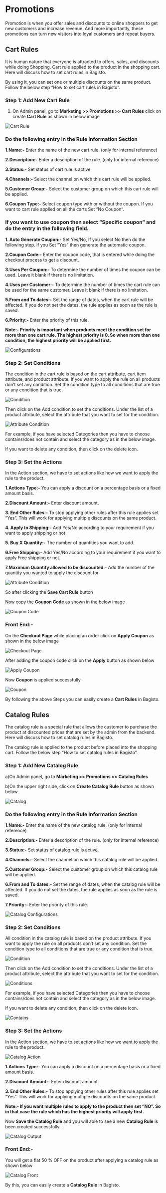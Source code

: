 # Promotions

Promotion is when you offer sales and discounts to online shoppers to get new customers and increase revenue. And more importantly, these promotions can turn new visitors into loyal customers and repeat buyers.

## Cart Rules

It is human nature that everyone is attracted to offers, sales, and discounts while doing Shopping. Cart rule applied to the product in the shopping cart. Here will discuss how to set cart rules in Bagisto.

By using it, you can set one or multiple discounts on the same product. Follow the below step “How to set cart rules in Bagisto”.

### Step 1: Add New Cart Rule

1. On Admin panel, go to **Marketing >> Promotions >> Cart Rules** click on create **Cart Rule** as shown in below image

 ![Cart Rule](../../assets/2.1.0/images/marketing/createCartrule.png)

### Do the following entry in the Rule Information Section

**1.Name:-** Enter the name of the new cart rule. (only for internal reference)

**2.Description:-** Enter a description of the rule. (only for internal reference)

**3.Status:-** Set status of cart rule is active.

**4.Channels:-** Select the channel on which this cart rule will be applied.

**5.Customer Group:-** Select the customer group on which this cart rule will be applied.

**6.Coupon Type:-** Select coupon type with or without the coupon. If you want to cart rule applied on all the carts Set “No Coupon“.

### If you want to use coupon then select “Specific coupon” and do the entry in the following field.

**1. Auto Generate Coupon:-** Set  Yes/No, If you select No then do the following step. if you  Set “Yes” then generate the automatic coupon.

**2.Coupon Code:-** Enter the coupon code, that is entered while doing the checkout process to get a discount.

**3.Uses Per Coupon:-** To determine the number of times the coupon can be used. Leave it blank if there is no limitation.

**4.Uses per Customer:-** To determine the number of times the cart rule can be used for the same customer. Leave it blank if there is no limitation.

**5.From and To dates:-** Set the range of dates, when the cart rule will be affected. If you do not set the dates, the rule applies as soon as the rule is saved.

**6.Priority:-** Enter the priority of this rule.

**Note:-  Priority is important when products meet the condition set for more than one cart rule. The highest priority is 0. So when more than one condition, the highest priority will be applied first.**

 ![Configurations](../../assets/2.1.0/images/marketing/configurations.png)

### Step 2: Set Conditions

The condition in the cart rule is based on the cart attribute, cart item attribute, and product attribute. If you want to apply the rule on all products don’t set any condition. Set the condition type to all conditions that are true or any condition that is true.

 ![Condition](../../assets/2.1.0/images/marketing/condition.png)

Then click on the Add condition to set the conditions. Under the list of a product attribute, select the attribute that you want to set for the condition.

![Attribute Condition](../../assets/2.1.0/images/marketing/attributeCondition.png)

For example, if you have selected Categories then you have to choose contains/does not contain and select the category as in the below image.

If you want to delete any condition, then click on the delete icon.

### Step 3: Set the Actions

In the Action section, we have to set actions like how we want to apply the rule to the product.

**1.Actions Type:-**  You can apply a discount on a percentage basis or a fixed amount basis.

**2.Discount Amount:-** Enter discount amount.

**3. End Other Rules:-** To stop applying other rules after this rule applies set “Yes”. This will work for applying multiple discounts on the same product.

**4. Apply to Shipping:-** Add Yes/No according to your requirement if you want to apply shipping or not 

**5. Buy X Quantity:-** The number of quantities you want to add.

**6.Free Shipping:-** Add Yes/No according to your requirement if you want to apply Free shipping or not. 

**7.Maximum Quantity allowed to be discounted:-** Add the number of the quantity you wanted to apply the discount for

![Attribute Condition](../../assets/2.1.0/images/marketing/actions.png)

So after clicking the **Save Cart Rule** button 

Now copy the **Coupon Code** as shown in the below image

![Coupon Code](../../assets/2.1.0/images/marketing/couponCode.png)

### Front End:-

On the **Checkout Page** while placing an order click on **Apply Coupon** as shown in the below image 

![Checkout Page](../../assets/2.1.0/images/marketing/checkoutPage.png)

After adding the coupon code click on the **Apply** button as shown below 

![Apply Coupon](../../assets/2.1.0/images/marketing/applyCoupon.png)

Now **Coupon** is applied successfully 

![Coupon](../../assets/2.1.0/images/marketing/couponApplied.png)

By following the above Steps you can easily create a **Cart Rules** in Bagisto.


## Catalog Rules

The catalog rule is a special rule that allows the customer to purchase the product at discounted prices that are set by the admin from the backend. Here will discuss how to set catalog rules in Bagisto.

The catalog rule is applied to the product before placed into the shopping cart. Follow the below step “How to set catalog rules in Bagisto”.

### Step 1: Add New Catalog Rule

a)On Admin panel, go to **Marketing >> Promotions >> Catalog Rules**

b)On the upper right side, click on **Create Catalog Rule** button as shown below

![Catalog](../../assets/2.1.0/images/marketing/catalogRule.png)

### Do the following entry in the Rule Information Section

**1.Name:-** Enter the name of the new catalog rule. (only for internal reference)

**2.Description:-** Enter a description of the rule. (only for internal reference)

**3.Status:-** Set status of catalog rule is active.

**4.Channels:-** Select the channel on which this catalog rule will be applied.

**5.Customer Group:-** Select the customer group on which this catalog rule will be applied.

**6.From and To dates:-** Set the range of dates, when the catalog rule will be affected. If you do not set the dates, the rule applies as soon as the rule is saved.

**7.Priority:-** Enter the priority of this rule.

![Catalog Configurations](../../assets/2.1.0/images/marketing/catalogConfigurations.png)

### Step 2: Set Conditions

All condition in the catalog rule is based on the product attribute. If you want to apply the rule on all products don’t set any condition. Set the condition type to all conditions that are true or any condition that is true.

![Condition](../../assets/2.1.0/images/marketing/condition.png)

Then click on the Add condition to set the conditions. Under the list of a product attribute, select the attribute that you want to set for the condition.

![Conditions](../../assets/2.1.0/images/marketing/catalogConditions.png)

For example, if you have selected Categories then you have to choose contains/does not contain and select the category as in the below image.

If you want to delete any condition, then click on the delete icon.

![Contains](../../assets/2.1.0/images/marketing/contains.png)

### Step 3: Set the Actions

In the Action section, we have to set actions like how we want to apply the rule to the product.

![Catalog Action](../../assets/2.1.0/images/marketing/catalogAction.png)

**1.Actions Type:-**  You can apply a discount on a percentage basis or a fixed amount basis.

**2.Discount Amount:-** Enter discount amount.

**3. End Other Rules:-** To stop applying other rules after this rule applies set “Yes”. This will work for applying multiple discounts on the same product.

**Note:- If you want multiple rules to apply to the product then set “NO”. So in that case the rule which has the highest priority will apply first.**

Now **Save the Catalog Rule** and you will able to see a new **Catalog Rule** is been created successfully.

![Catalog Output](../../assets/2.1.0/images/marketing/catalogOutput.png)

### Front End:-

You will get a flat 50 % OFF on the product after applying a catalog rule  as shown below 

![Catalog Front](../../assets/2.1.0/images/marketing/catalogFront.png)

By this, you can easily create a **Catalog Rule** in Bagisto.
